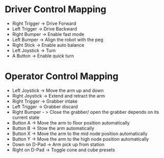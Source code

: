 # Driver Control Mapping
- Right Trigger -> Drive Forward
- Left Trigger -> Drive Backward
- Right Bumper -> Enable fast mode
- Left Bumper -> Align the robot with the peg
- Right Stick -> Enable auto balance 
- Left Joystick -> Turn
- A Button -> Enable quick turn



# Operator Control Mapping
- Left Joystick -> Move the arm up and down
- Right Joystick -> Extend and retract the arm
- Right Trigger -> Grabber intake
- Left Trigger -> Grabber discard
- Right Bumper - > Close the grabber/ open the grabber depends on its current state
- Button A -> Move the arm to floor position automatically 
- Button B -> Stow the arm automatically 
- Button X -> Move the arm to the mid node position automatically
- Button Y -> Move the arm to the high node position automatically
- Down on D-Pad -> Arm pick up from station
- Right on D-Pad -> Toggle cone and cube presets


